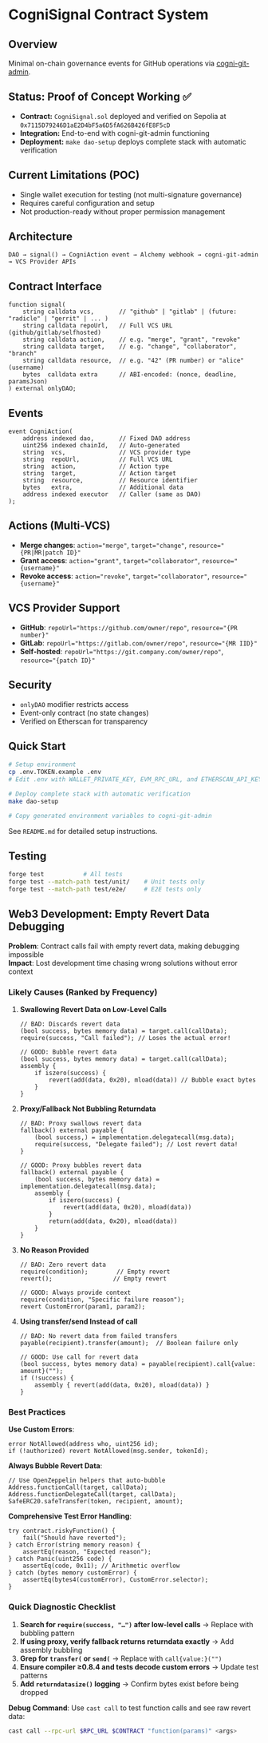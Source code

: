 # CogniSignal Contract System

## Overview
Minimal on-chain governance events for GitHub operations via [cogni-git-admin](https://github.com/Cogni-DAO/cogni-git-admin).

## Status: Proof of Concept Working ✅
- **Contract:** `CogniSignal.sol` deployed and verified on Sepolia at `0x7115D79246D1aE2D4bF5a6D5fA626B426fE8F5cD`
- **Integration:** End-to-end with cogni-git-admin functioning
- **Deployment:** `make dao-setup` deploys complete stack with automatic verification

## Current Limitations (POC)
- Single wallet execution for testing (not multi-signature governance)
- Requires careful configuration and setup
- Not production-ready without proper permission management

## Architecture
```
DAO → signal() → CogniAction event → Alchemy webhook → cogni-git-admin → VCS Provider APIs
```

## Contract Interface
```solidity
function signal(
    string calldata vcs,       // "github" | "gitlab" | (future: "radicle" | "gerrit" | ... ) 
    string calldata repoUrl,   // Full VCS URL (github/gitlab/selfhosted)
    string calldata action,    // e.g. "merge", "grant", "revoke"
    string calldata target,    // e.g. "change", "collaborator", "branch"
    string calldata resource,  // e.g. "42" (PR number) or "alice" (username)
    bytes  calldata extra      // ABI-encoded: (nonce, deadline, paramsJson)
) external onlyDAO;
```

## Events
```solidity
event CogniAction(
    address indexed dao,       // Fixed DAO address
    uint256 indexed chainId,   // Auto-generated
    string  vcs,               // VCS provider type
    string  repoUrl,           // Full VCS URL
    string  action,            // Action type
    string  target,            // Action target  
    string  resource,          // Resource identifier
    bytes   extra,             // Additional data
    address indexed executor   // Caller (same as DAO)
);
```

## Actions (Multi-VCS)
- **Merge changes**: `action="merge"`, `target="change"`, `resource="{PR|MR|patch ID}"`
- **Grant access**: `action="grant"`, `target="collaborator"`, `resource="{username}"`
- **Revoke access**: `action="revoke"`, `target="collaborator"`, `resource="{username}"`

## VCS Provider Support
- **GitHub**: `repoUrl="https://github.com/owner/repo"`, `resource="{PR number}"`
- **GitLab**: `repoUrl="https://gitlab.com/owner/repo"`, `resource="{MR IID}"`
- **Self-hosted**: `repoUrl="https://git.company.com/owner/repo"`, `resource="{patch ID}"`

## Security
- `onlyDAO` modifier restricts access
- Event-only contract (no state changes)
- Verified on Etherscan for transparency

## Quick Start

```bash
# Setup environment
cp .env.TOKEN.example .env
# Edit .env with WALLET_PRIVATE_KEY, EVM_RPC_URL, and ETHERSCAN_API_KEY

# Deploy complete stack with automatic verification
make dao-setup

# Copy generated environment variables to cogni-git-admin
```

See `README.md` for detailed setup instructions.

## Testing
```bash
forge test           # All tests
forge test --match-path test/unit/    # Unit tests only
forge test --match-path test/e2e/     # E2E tests only  
```

## Web3 Development: Empty Revert Data Debugging

**Problem**: Contract calls fail with empty revert data, making debugging impossible  
**Impact**: Lost development time chasing wrong solutions without error context

### Likely Causes (Ranked by Frequency)

1. **Swallowing Revert Data on Low-Level Calls**
   ```solidity
   // BAD: Discards revert data
   (bool success, bytes memory data) = target.call(callData);
   require(success, "Call failed"); // Loses the actual error!
   
   // GOOD: Bubble revert data
   (bool success, bytes memory data) = target.call(callData);
   assembly {
       if iszero(success) {
           revert(add(data, 0x20), mload(data)) // Bubble exact bytes
       }
   }
   ```

2. **Proxy/Fallback Not Bubbling Returndata**
   ```solidity
   // BAD: Proxy swallows revert data
   fallback() external payable {
       (bool success,) = implementation.delegatecall(msg.data);
       require(success, "Delegate failed"); // Lost revert data!
   }
   
   // GOOD: Proxy bubbles revert data  
   fallback() external payable {
       (bool success, bytes memory data) = implementation.delegatecall(msg.data);
       assembly {
           if iszero(success) {
               revert(add(data, 0x20), mload(data))
           }
           return(add(data, 0x20), mload(data))
       }
   }
   ```

3. **No Reason Provided**
   ```solidity
   // BAD: Zero revert data
   require(condition);        // Empty revert
   revert();                 // Empty revert
   
   // GOOD: Always provide context
   require(condition, "Specific failure reason");
   revert CustomError(param1, param2);
   ```

4. **Using transfer/send Instead of call**
   ```solidity
   // BAD: No revert data from failed transfers
   payable(recipient).transfer(amount);  // Boolean failure only
   
   // GOOD: Use call for revert data
   (bool success, bytes memory data) = payable(recipient).call{value: amount}("");
   if (!success) {
       assembly { revert(add(data, 0x20), mload(data)) }
   }
   ```

### Best Practices

**Use Custom Errors**:
```solidity
error NotAllowed(address who, uint256 id);
if (!authorized) revert NotAllowed(msg.sender, tokenId);
```

**Always Bubble Revert Data**:
```solidity
// Use OpenZeppelin helpers that auto-bubble
Address.functionCall(target, callData);
Address.functionDelegateCall(target, callData);
SafeERC20.safeTransfer(token, recipient, amount);
```

**Comprehensive Test Error Handling**:
```solidity
try contract.riskyFunction() {
    fail("Should have reverted");
} catch Error(string memory reason) {
    assertEq(reason, "Expected reason");
} catch Panic(uint256 code) {
    assertEq(code, 0x11); // Arithmetic overflow
} catch (bytes memory customError) {
    assertEq(bytes4(customError), CustomError.selector);
}
```

### Quick Diagnostic Checklist

1. **Search for `require(success, "…")` after low-level calls** → Replace with bubbling pattern
2. **If using proxy, verify fallback returns returndata exactly** → Add assembly bubbling  
3. **Grep for `transfer(` or `send(`** → Replace with `call{value:}("")`
4. **Ensure compiler ≥0.8.4 and tests decode custom errors** → Update test patterns
5. **Add `returndatasize()` logging** → Confirm bytes exist before being dropped

**Debug Command**: Use `cast call` to test function calls and see raw revert data:
```bash
cast call --rpc-url $RPC_URL $CONTRACT "function(params)" <args>
```

